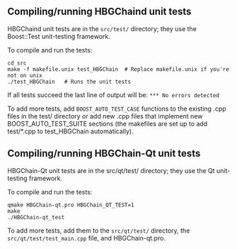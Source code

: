 Compiling/running HBGChaind unit tests
------------------------------------

HBGChaind unit tests are in the `src/test/` directory; they
use the Boost::Test unit-testing framework.

To compile and run the tests:

	cd src
	make -f makefile.unix test_HBGChain  # Replace makefile.unix if you're not on unix
	./test_HBGChain   # Runs the unit tests

If all tests succeed the last line of output will be:
`*** No errors detected`

To add more tests, add `BOOST_AUTO_TEST_CASE` functions to the existing
.cpp files in the test/ directory or add new .cpp files that
implement new BOOST_AUTO_TEST_SUITE sections (the makefiles are
set up to add test/*.cpp to test_HBGChain automatically).


Compiling/running HBGChain-Qt unit tests
---------------------------------------

HBGChain-Qt unit tests are in the src/qt/test/ directory; they
use the Qt unit-testing framework.

To compile and run the tests:

	qmake HBGChain-qt.pro HBGChain_QT_TEST=1
	make
	./HBGChain-qt_test

To add more tests, add them to the `src/qt/test/` directory,
the `src/qt/test/test_main.cpp` file, and HBGChain-qt.pro.
